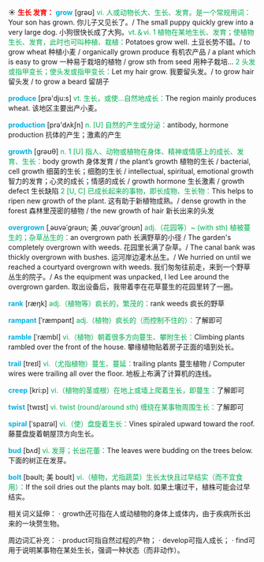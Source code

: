 ☀ <font color="red">**生长 发育：**</font>
<font color="sky blue">**grow**</font> [ɡrəʊ] 
<font color="#00b050">vi. 人或动物长大、生长、发育。是一个常规用词：</font>Your son has grown. 你儿子又见长了。/ The small puppy quickly grew into a very large dog. 小狗很快长成了大狗。<font color="#00b050">vt.＆vi. 1 植物在某地生长、发育；使植物生长、发育，此时也可叫种植、栽植：</font>Potatoes grow well. 土豆长势不错。/ to grow wheat 种植小麦 / organically grown produce 有机农产品 / a plant which is easy to grow 一种易于栽培的植物 / grow sth from seed 用种子栽培… <font color="#00b050">2 头发或指甲变长；使头发或指甲变长：</font>Let my hair grow. 我要留头发。/ to grow hair 留头发 / to grow a beard 留胡子

<font color="sky blue">**produce**</font> [prə'dju:s] 
<font color="#00b050">vt. 生长，或使…自然地成长：</font>The region mainly produces wheat. 该地区主要出产小麦。

<font color="sky blue">**production**</font> [prə'dʌkʃn] 
<font color="#00b050">n. [U] 自然的产生或分泌：</font>antibody, hormone production 抗体的产生；激素的产生

<font color="sky blue">**growth**</font> [ɡrəʊθ] 
<font color="#00b050">n. 1 [U] 指人、动物或植物在身体、精神或情感上的成长、发育、生长：</font>body growth 身体发育 / the plant’s growth 植物的生长 / bacterial, cell growth 细菌的生长；细胞的生长 / intellectual, spiritual, emotional growth 智力的发育；心灵的成长；情感的成长 / growth hormone 生长激素 / growth defect 生长缺陷 <font color="#00b050">2 [U, C] 已成长起来的事物，即长成物、生长物：</font>This helps to ripen new growth of the plant. 这有助于新植物成熟。/ dense growth in the forest 森林里茂密的植物 / the new growth of hair 新长出来的头发
           
<font color="sky blue">**overgrown**</font> [ˌəʊvəˈgrəʊn; 美 ˌoʊvərˈgroʊn]
<font color="#00b050">adj.（花园等）~ (with sth) 植被蔓生的；杂草丛生的：</font>an overgrown path 长满野草的小径 / The garden's completely overgrown with weeds. 花园里长满了杂草。/ The canal bank was thickly overgrown with bushes. 运河岸边灌木丛生。/ We hurried on until we reached a courtyard overgrown with weeds. 我们匆匆往前走，来到一个野草丛生的院子。/ As the equipment was unpacked, I led Lee around the overgrown garden. 取出设备后，我带着李在花草蔓生的花园里转了一圈。

<font color="sky blue">**rank**</font> [ræŋk] 
<font color="#00b050">adj.（植物等）疯长的，繁茂的：</font>rank weeds 疯长的野草
             
<font color="sky blue">**rampant**</font> [ˈræmpənt]
<font color="#00b050">adj.（植物）疯长的（而控制不住的）：</font>了解即可

<font color="sky blue">**ramble**</font> [ˈræmbl]
<font color="#00b050">vi.（植物）朝着很多方向蔓生、攀附生长：</font>Climbing plants rambled over the front of the house. 攀缘植物贴着房子正面的墙到处长。
           
<font color="sky blue">**trail**</font> [treɪl]
<font color="#00b050">vi.（尤指植物）蔓生、蔓延：</font>trailing plants 蔓生植物 / Computer wires were trailing all over the floor. 地板上布满了计算机的连线。
           
<font color="sky blue">**creep**</font> [kri:p]
<font color="#00b050">vi.（植物的茎或根）在地上或墙上爬着生长，即蔓生：</font>了解即可

<font color="sky blue">**twist**</font> [twɪst] 
<font color="#00b050">vi. twist (round/around sth) 缠绕在某事物周围生长：</font>了解即可
        
<font color="sky blue">**spiral**</font> [ˈspaɪrəl]
<font color="#00b050">vi.（使）盘旋着生长：</font>Vines spiraled upward toward the roof. 藤蔓盘旋着朝屋顶方向生长。

<font color="sky blue">**bud**</font> [bʌd]
<font color="#00b050">vi. 发芽；长出花蕾：</font>The leaves were budding on the trees below. 下面的树正在发芽。
           
<font color="sky blue">**bolt**</font> [bəʊlt; 美 boʊlt]
<font color="#00b050">vi.（植物，尤指蔬菜）生长太快且过早结实（而不宜食用）：</font>If the soil dries out the plants may bolt. 如果土壤过干，植株可能会过早结实。

相关词义延伸：
· growth还可指在人或动植物的身体上或体内，由于疾病所长出来的一块赘生物。

周边词汇补充：
· product可指自然过程的产物；
· develop可指人成长；
· find可用于说明某事物在某处生长，强调一种状态（而非动作）。
